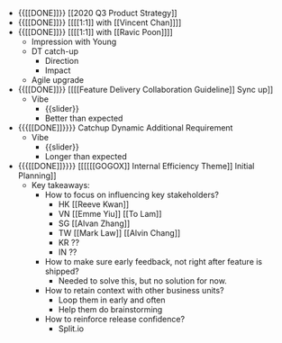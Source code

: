 - {{[[DONE]]}} [[2020 Q3 Product Strategy]]
- {{[[DONE]]}} [[[[1:1]] with [[Vincent Chan]]]]
- {{[[DONE]]}} [[[[1:1]] with [[Ravic Poon]]]]
    - Impression with Young
    - DT catch-up
        - Direction
        - Impact
    - Agile upgrade
- {{[[DONE]]}} [[[[Feature Delivery Collaboration Guideline]] Sync up]]
    - Vibe
        - {{slider}}
        - Better than expected
- {{{[[DONE]]}}}} Catchup Dynamic Additional Requirement 
    - Vibe
        - {{slider}}
        - Longer than expected
- {{{[[DONE]]}}}} [[[[[[GOGOX]] Internal Efficiency Theme]] Initial Planning]]
    - Key takeaways:
        - How to focus on influencing key stakeholders?
            - HK [[Reeve Kwan]]
            - VN [[Emme Yiu]] [[To Lam]]
            - SG [[Alvan Zhang]]
            - TW [[Mark Law]] [[Alvin Chang]]
            - KR ??
            - IN ??
        - How to make sure early feedback, not right after feature is shipped?
            - Needed to solve this, but no solution for now.
        - How to retain context with other business units?
            - Loop them in early and often
            - Help them do brainstorming
        - How to reinforce release confidence?
            - Split.io
